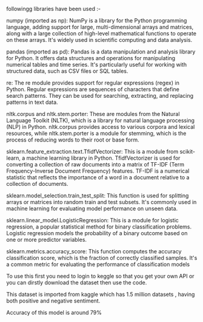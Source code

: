  followingg libraries have been used :-

numpy (imported as np): NumPy is a library for the Python programming language, adding support for large, multi-dimensional arrays and matrices, along with a large collection of high-level mathematical functions to operate on these arrays. It's widely used in scientific computing and data analysis.

pandas (imported as pd): Pandas is a data manipulation and analysis library for Python. It offers data structures and operations for manipulating numerical tables and time series. It's particularly useful for working with structured data, such as CSV files or SQL tables.

re: The re module provides support for regular expressions (regex) in Python. Regular expressions are sequences of characters that define search patterns. They can be used for searching, extracting, and replacing patterns in text data.

nltk.corpus and nltk.stem.porter: These are modules from the Natural Language Toolkit (NLTK), which is a library for natural language processing (NLP) in Python. nltk.corpus provides access to various corpora and lexical resources, while nltk.stem.porter is a module for stemming, which is the process of reducing words to their root or base form.

sklearn.feature_extraction.text.TfidfVectorizer: This is a module from scikit-learn, a machine learning library in Python. TfidfVectorizer is used for converting a collection of raw documents into a matrix of TF-IDF (Term Frequency-Inverse Document Frequency) features. TF-IDF is a numerical statistic that reflects the importance of a word in a document relative to a collection of documents.

sklearn.model_selection.train_test_split: This function is used for splitting arrays or matrices into random train and test subsets. It's commonly used in machine learning for evaluating model performance on unseen data.

sklearn.linear_model.LogisticRegression: This is a module for logistic regression, a popular statistical method for binary classification problems. Logistic regression models the probability of a binary outcome based on one or more predictor variables.

sklearn.metrics.accuracy_score: This function computes the accuracy classification score, which is the fraction of correctly classified samples. It's a common metric for evaluating the performance of classification models






To use this first you need to login to keggle so that you get your own API or you can dirstly download the dataset then use the code.

This dataset is imported from kaggle which has 1.5 million datasets , having both positive and negative sentiment.

Accuracy of this model is around 79%
